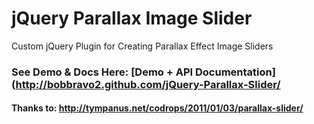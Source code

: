 # jQuery Parallax Image Slider


Custom jQuery Plugin for Creating Parallax Effect Image Sliders

### See Demo & Docs Here: [Demo + API Documentation](http://bobbravo2.github.com/jQuery-Parallax-Slider/


#### Thanks to: http://tympanus.net/codrops/2011/01/03/parallax-slider/

